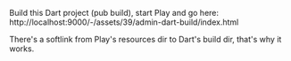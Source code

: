 
Build this Dart project (pub build), start Play and go here:
  http://localhost:9000/-/assets/39/admin-dart-build/index.html

There's a softlink from Play's resources dir to Dart's build dir, that's why it works.

